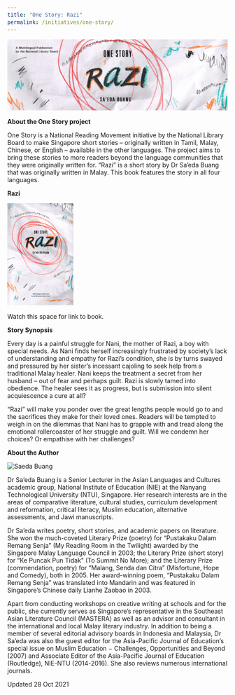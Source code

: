 ```yaml
---
title: "One Story: Razi"
permalink: /initiatives/one-story/
---
```

![Alt text for image on Isomer site](/images/one-story-razi/OS21%20Website%20Banner.jpg)

**About the One Story project**

One Story is a National Reading Movement initiative by the National Library Board to make Singapore short stories – originally written in Tamil, Malay, Chinese, or English – available in the other languages. The project aims to bring these stories to more readers beyond the language communities that they were originally written for. “Razi” is a short story by Dr Sa’eda Buang that was originally written in Malay. This book features the story in all four languages.

**Razi**

<img src="/images/OS BookCover.jpg" style="width:30%" alt="Razi"/>

Watch this space for link to book.



**Story Synopsis**

Every day is a painful struggle for Nani, the mother of Razi, a boy with special needs. As Nani finds herself increasingly frustrated by society’s lack of understanding and empathy for Razi’s condition, she is by turns swayed and pressured by her sister’s incessant cajoling to seek help from a traditional Malay healer. Nani keeps the treatment a secret from her husband – out of fear and perhaps guilt. Razi is slowly tamed into obedience. The healer sees it as progress, but is submission into silent acquiescence a cure at all?

“Razi” will make you ponder over the great lengths people would go to and the sacrifices they make for their loved ones.  Readers will be tempted to weigh in on the dilemmas that Nani has to grapple with and tread along the emotional rollercoaster of her struggle and guilt. Will we condemn her choices? Or empathise with her challenges? 


**About the Author**

<img src="/images/Saeda Buang.jpg" style="width:30%" alt="Saeda Buang"/>

Dr Sa’eda Buang is a Senior Lecturer in the Asian Languages and Cultures academic group, National Institute of Education (NIE) at the Nanyang Technological University (NTU), Singapore. Her research interests are in the areas of comparative literature, cultural studies, curriculum development and reformation, critical literacy, Muslim education, alternative assessments, and Jawi manuscripts. 

Dr Sa’eda writes poetry, short stories, and academic papers on literature. She won the much-coveted Literary Prize (poetry) for “Pustakaku Dalam Remang Senja” (My Reading Room in the Twilight) awarded by the Singapore Malay Language Council in 2003; the Literary Prize (short story) for “Ke Puncak Pun Tidak” (To Summit No More); and the Literary Prize (commendation, poetry) for “Malang, Senda dan Citra” (Misfortune, Hope and Comedy), both in 2005. Her award-winning poem, “Pustakaku Dalam Remang Senja” was translated into Mandarin and was featured in Singapore’s Chinese daily Lianhe Zaobao in 2003. 

Apart from conducting workshops on creative writing at schools and for the public, she currently serves as Singapore’s representative in the Southeast Asian Literature Council (MASTERA) as well as an advisor and consultant in the international and local Malay literary industry. In addition to being a member of several editorial advisory boards in Indonesia and Malaysia, Dr Sa’eda was also the guest editor for the Asia-Pacific Journal of Education’s special issue on Muslim Education − Challenges, Opportunities and Beyond (2007) and Associate Editor of the Asia-Pacific Journal of Education (Routledge), NIE-NTU (2014-2016). She also reviews numerous international journals.



Updated 28 Oct 2021